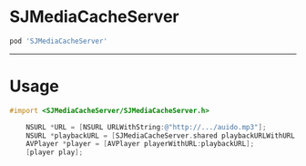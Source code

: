 
# SJMediaCacheServer

```ruby
pod 'SJMediaCacheServer'
```

___

# Usage

```Objective-C
#import <SJMediaCacheServer/SJMediaCacheServer.h>

    NSURL *URL = [NSURL URLWithString:@"http://.../auido.mp3"];
    NSURL *playbackURL = [SJMediaCacheServer.shared playbackURLWithURL:URL];
    AVPlayer *player = [AVPlayer playerWithURL:playbackURL];
    [player play];
```
